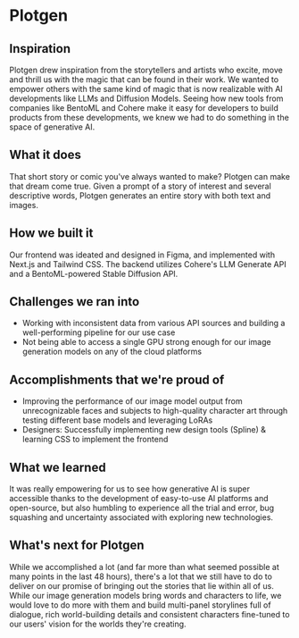 # Plotgen
## Inspiration
Plotgen drew inspiration from the storytellers and artists who excite, move and thrill us with the magic that can be found in their work. We wanted to empower others with the same kind of magic that is now realizable with AI developments like LLMs and Diffusion Models. Seeing how new tools from companies like BentoML and Cohere make it easy for developers to build products from these developments, we knew we had to do something in the space of generative AI.

## What it does
That short story or comic you've always wanted to make? Plotgen can make that dream come true. Given a prompt of a story of interest and several descriptive words, Plotgen generates an entire story with both text and images.

## How we built it
Our frontend was ideated and designed in Figma, and implemented with Next.js and Tailwind CSS. The backend utilizes Cohere's LLM Generate API and a BentoML-powered Stable Diffusion API.

## Challenges we ran into
- Working with inconsistent data from various API sources and building a well-performing pipeline for our use case
- Not being able to access a single GPU strong enough for our image generation models on any of the cloud platforms

## Accomplishments that we're proud of
- Improving the performance of our image model output from unrecognizable faces and subjects to high-quality character art through testing different base models and leveraging LoRAs
- Designers: Successfully implementing new design tools (Spline) & learning CSS to implement the frontend

## What we learned
It was really empowering for us to see how generative AI is super accessible thanks to the development of easy-to-use AI platforms and open-source, but also humbling to experience all the trial and error, bug squashing and uncertainty associated with exploring new technologies.

## What's next for Plotgen
While we accomplished a lot (and far more than what seemed possible at many points in the last 48 hours), there's a lot that we still have to do to deliver on our promise of bringing out the stories that lie within all of us. While our image generation models bring words and characters to life, we would love to do more with them and build multi-panel storylines full of dialogue, rich world-building details and consistent characters fine-tuned to our users' vision for the worlds they're creating.

